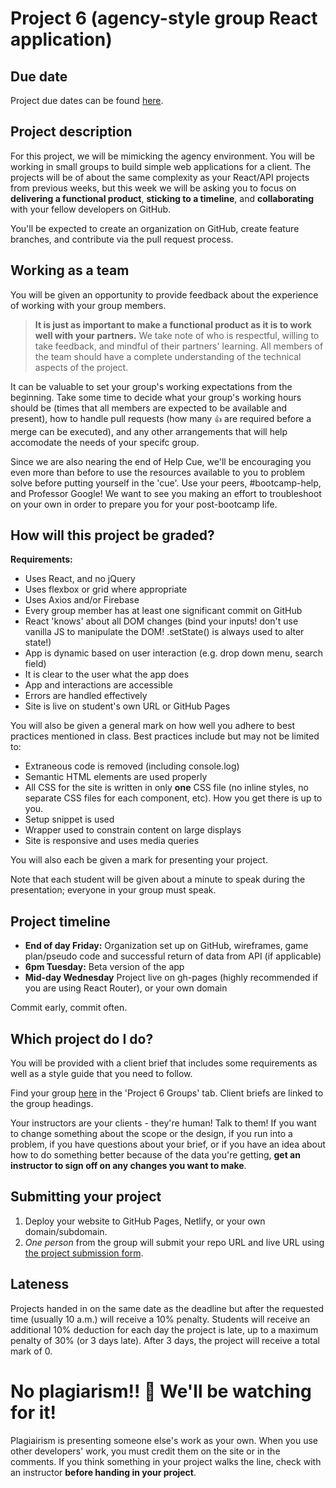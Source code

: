 # Project 6 (agency-style group React application)

## Due date

Project due dates can be found [here](https://github.com/HackerYou/bootcamp-notes/blob/master/stuff-you-need-to-know/important-dates.md).

## Project description

For this project, we will be mimicking the agency environment. You will be working in small groups to build simple web applications for a client. The projects will be of about the same complexity as your React/API projects from previous weeks, but this week we will be asking you to focus on **delivering a functional product**, **sticking to a timeline**, and **collaborating** with your fellow developers on GitHub.

You'll be expected to create an organization on GitHub, create feature branches, and contribute via the pull request process.

## Working as a team

You will be given an opportunity to provide feedback about the experience of working with your group members.

> **It is just as important to make a functional product as it is to work well with your partners.** We take note of who is respectful, willing to take feedback, and mindful of their partners' learning. All members of the team should have a complete understanding of the technical aspects of the project.

It can be valuable to set your group's working expectations from the beginning. Take some time to decide what your group's working hours should be (times that all members are expected to be available and present), how to handle pull requests (how many `👍` are required before a merge can be executed), and any other arrangements that will help accomodate the needs of your specifc group.

Since we are also nearing the end of Help Cue, we'll be encouraging you even more than before to use the resources available to you to problem solve before putting yourself in the 'cue'. Use your peers, #bootcamp-help, and Professor Google! We want to see you making an effort to troubleshoot on your own in order to prepare you for your post-bootcamp life.

## How will this project be graded?

**Requirements:**

-   Uses React, and no jQuery
-   Uses flexbox or grid where appropriate
-   Uses Axios and/or Firebase
-   Every group member has at least one significant commit on GitHub
-   React 'knows' about all DOM changes (bind your inputs! don't use vanilla JS to manipulate the DOM! .setState() is always used to alter state!)
-   App is dynamic based on user interaction (e.g. drop down menu, search field)
-   It is clear to the user what the app does
-   App and interactions are accessible
-   Errors are handled effectively
-   Site is live on student's own URL or GitHub Pages

You will also be given a general mark on how well you adhere to best practices mentioned in class. Best practices include but may not be limited to:

-   Extraneous code is removed (including console.log)
-   Semantic HTML elements are used properly
-   All CSS for the site is written in only **one** CSS file (no inline styles, no separate CSS files for each component, etc). How you get there is up to you.
-   Setup snippet is used
-   Wrapper used to constrain content on large displays
-   Site is responsive and uses media queries

You will also each be given a mark for presenting your project.

<!-- You will also be given marks for your project presentation:

-   Student was loud enough for everyone to hear
-   Student was able to identify a technical win
-   Student was able to effectively identify a technical challenge
-   Student did not go over time -->

Note that each student will be given about a minute to speak during the presentation; everyone in your group must speak.

## Project timeline

-   **End of day Friday:** Organization set up on GitHub, wireframes, game plan/pseudo code and successful return of data from API (if applicable)
-   **6pm Tuesday:** Beta version of the app
-   **Mid-day Wednesday** Project live on gh-pages (highly recommended if you are using React Router), or your own domain

Commit early, commit often.

## Which project do I do?

You will be provided with a client brief that includes some requirements as well as a style guide that you need to follow.

Find your group [here](https://docs.google.com/spreadsheets/d/1nNtc4s0M6aWJv1K_sNPYzFOXappNFq9LZYzwl4B9JQg/edit?usp=sharing) in the 'Project 6 Groups' tab. Client briefs are linked to the group headings.

Your instructors are your clients - they're human! Talk to them! If you want to change something about the scope or the design, if you run into a problem, if you have questions about your brief, or if you have an idea about how to do something better because of the data you're getting, **get an instructor to sign off on any changes you want to make**.


## Submitting your project

1. Deploy your website to GitHub Pages, Netlify, or your own domain/subdomain.
2. _One person_ from the group will submit your repo URL and live URL using [the project submission form](https://forms.gle/AudGGoSEPRGsBJh66).

<!-- ## #design in Helpcue

Though design isn't the core focus of the bootcamp, having a well-designed and cohesive project will help provide a professional polish to your portfolio pieces.

Whether you need advice on colour schemes, fonts, layout or a wider professional opinion, manage your time so that you can take advantage of instructor and peer feedback on design during project work time. 🎨 -->

## Lateness

Projects handed in on the same date as the deadline but after the requested time (usually 10 a.m.) will receive a 10% penalty. Students will receive an additional 10% deduction for each day the project is late, up to a maximum penalty of 30% (or 3 days late). After 3 days, the project will receive a total mark of 0.

# No plagiarism!! 👀 We'll be watching for it!

Plagiairism is presenting someone else's work as your own. When you use other developers' work, you must credit them on the site or in the comments. If you think something in your project walks the line, check with an instructor **before handing in your project**.
